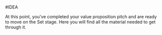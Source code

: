 #IDEA
  
At this point, you've completed your value proposition pitch and are ready to move on the Set stage. Here you will find all the material needed to get through it.